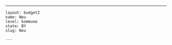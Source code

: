 ---
    layout: budget2
    name: Neu
    level: kommune
    state: BY
    slug: Neu

    ---


    